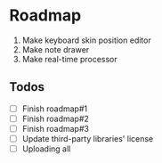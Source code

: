 # Roadmap
1. Make keyboard skin position editor
2. Make note drawer
3. Make real-time processor
## Todos
- [ ] Finish roadmap#1
- [ ] Finish roadmap#2
- [ ] Finish roadmap#3
- [ ] Update third-party libraries' license
- [ ] Uploading all